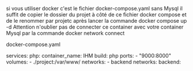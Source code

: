 si vous utiliser docker c'est le fichier docker-compose.yaml sans Mysql
il suffit de copier le dossier du projet à côté de ce fichier docker compose
et de le renommer par projetc après lancer la commande docker compose up -d
Attention n'oublier pas de connecter ce container avec votre container Mysql
par la commande docker network connect <network-name-1> <network-name-2>


docker-compose.yaml

services:
    php:
        container_name: IHM
        build: php
        ports:
            - "9000:8000"
        volumes:
            - ./project:/var/www/
        networks:
            - backend
networks:
    backend:
